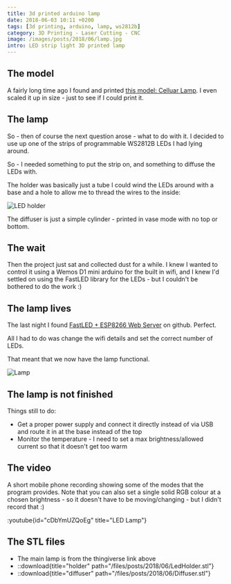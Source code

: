 ```yaml
---
title: 3d printed arduino lamp
date: 2018-06-03 10:11 +0200
tags: [3d printing, arduino, lamp, ws2812b]
category: 3D Printing - Laser Cutting - CNC
image: /images/posts/2018/06/lamp.jpg
intro: LED strip light 3D printed lamp
---
```


## The model

A fairly long time ago I found and printed [this model: Celluar Lamp](https://www.thingiverse.com/thing:19104). I even scaled it up in size - just to see if I could print it.

## The lamp

So - then of course the next question arose - what to do with it. I decided to use up one of the strips of programmable WS2812B LEDs I had lying around.

So - I needed something to put the strip on, and something to diffuse the LEDs with.

The holder was basically just a tube I could wind the LEDs around with a base and a hole to allow me to thread the wires to the inside:

![LED holder](/images/posts/2018/06/LedHolder.png)

The diffuser is just a simple cylinder - printed in vase mode with no top or bottom.

## The wait

Then the project just sat and collected dust for a while. I knew I wanted to control it using a Wemos D1 mini arduino for the built in wifi, and I knew I'd settled on using the FastLED library for the LEDs - but I couldn't be bothered to do the work :)

## The lamp lives

The last night I found [FastLED + ESP8266 Web Server](https://github.com/jasoncoon/esp8266-fastled-webserver) on github. Perfect.

All I had to do was change the wifi details and set the correct number of LEDs.

That meant that we now have the lamp functional.

![Lamp](/images/posts/2018/06/lamp.jpg)

## The lamp is not finished

Things still to do:

- Get a proper power supply and connect it directly instead of via USB and route it in at the base instead of the top
- Monitor the temperature - I need to set a max brightness/allowed current so that it doesn't get too warm

## The video

A short mobile phone recording showing some of the modes that the program provides. Note that you can also set a single solid RGB colour at a chosen brightness - so it doesn't have to be moving/changing - but I didn't record that :)

:youtube{id="cDbYmUZQoEg" title="LED Lamp"}


## The STL files

- The main lamp is from the thingiverse link above
- ::download{title="holder" path="/files/posts/2018/06/LedHolder.stl"}
- ::download{title="diffuser" path="/files/posts/2018/06/Diffuser.stl"}
